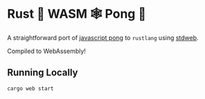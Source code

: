 # Rust 🦀 WASM 🕸 Pong 🏓

A straightforward port of [javascript pong](https://codeincomplete.com/games/pong/) to `rustlang` using [stdweb](https://github.com/koute/stdweb).

Compiled to WebAssembly!

## Running Locally

```sh
cargo web start
```